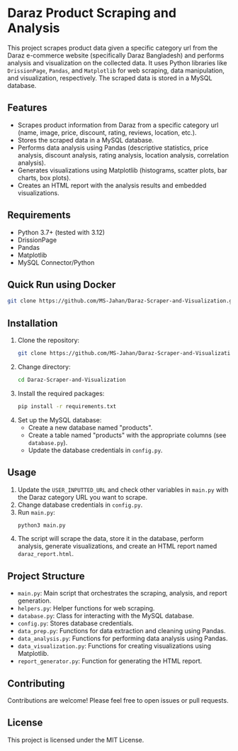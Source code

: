 # Daraz Product Scraping and Analysis

This project scrapes product data given a specific category url from the Daraz e-commerce website (specifically Daraz Bangladesh) and performs analysis and visualization on the collected data. It uses Python libraries like `DrissionPage`, `Pandas`, and `Matplotlib` for web scraping, data manipulation, and visualization, respectively. The scraped data is stored in a MySQL database.

## Features

*   Scrapes product information from Daraz from a specific category url (name, image, price, discount, rating, reviews, location, etc.).
*   Stores the scraped data in a MySQL database.
*   Performs data analysis using Pandas (descriptive statistics, price analysis, discount analysis, rating analysis, location analysis, correlation analysis).
*   Generates visualizations using Matplotlib (histograms, scatter plots, bar charts, box plots).
*   Creates an HTML report with the analysis results and embedded visualizations.

## Requirements

*   Python 3.7+ (tested with 3.12)
*   DrissionPage
*   Pandas
*   Matplotlib
*   MySQL Connector/Python

## Quick Run using Docker
```bash
git clone https://github.com/MS-Jahan/Daraz-Scraper-and-Visualization.git && cd Daraz-Scraper-and-Visualization && docker-compose up --build
``` 

## Installation

1.  Clone the repository:
    ```bash
    git clone https://github.com/MS-Jahan/Daraz-Scraper-and-Visualization.git
    ```
2.  Change directory:
    ```bash
    cd Daraz-Scraper-and-Visualization
    ```
2.  Install the required packages:
    ```bash
    pip install -r requirements.txt
    ```
3.  Set up the MySQL database:
    *   Create a new database named "products".
    *   Create a table named "products" with the appropriate columns (see `database.py`).
    *   Update the database credentials in `config.py`.

## Usage

1.  Update the `USER_INPUTTED_URL` and check other variables in `main.py` with the Daraz category URL you want to scrape.
2.  Change database credentials in `config.py`.
3.  Run `main.py`:
    ```bash
    python3 main.py
    ```
3.  The script will scrape the data, store it in the database, perform analysis, generate visualizations, and create an HTML report named `daraz_report.html`.

## Project Structure

*   `main.py`: Main script that orchestrates the scraping, analysis, and report generation.
*   `helpers.py`: Helper functions for web scraping.
*   `database.py`: Class for interacting with the MySQL database.
*   `config.py`: Stores database credentials.
*   `data_prep.py`: Functions for data extraction and cleaning using Pandas.
*   `data_analysis.py`: Functions for performing data analysis using Pandas.
*   `data_visualization.py`: Functions for creating visualizations using Matplotlib.
*   `report_generator.py`: Function for generating the HTML report.

## Contributing

Contributions are welcome! Please feel free to open issues or pull requests.

## License

This project is licensed under the MIT License.